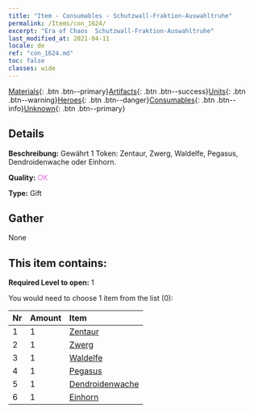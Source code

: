 ```yaml
---
title: "Item - Consumables - Schutzwall-Fraktion-Auswahltruhe"
permalink: /Items/con_1624/
excerpt: "Era of Chaos  Schutzwall-Fraktion-Auswahltruhe"
last_modified_at: 2021-04-11
locale: de
ref: "con_1624.md"
toc: false
classes: wide
---
```

 [Materials](/de/Items/){: .btn .btn--primary}[Artifacts](/de/Items/Artifacts/){: .btn .btn--success}[Units](/de/Items/Units/){: .btn .btn--warning}[Heroes](/de/Items/Heroes/){: .btn .btn--danger}[Consumables](/de/Items/Consumables/){: .btn .btn--info}[Unknown](/de/Items/Unknown/){: .btn .btn--primary}

## Details
 **Beschreibung:** Gewährt 1 Token: Zentaur, Zwerg, Waldelfe, Pegasus, Dendroidenwache oder Einhorn.

 **Quality:** <span style="color: #DA70D6">OK</span>

 **Type:** Gift

## Gather

  None

## This item contains:

 **Required Level to open:** 1

 You would need to choose 1 item from the list (0):

  | Nr | Amount |     Item    |
  |:---|:-------|:------------|
  | 1 | 1 | [Zentaur](/de/Items/unt_199/) | 
  | 2 | 1 | [Zwerg](/de/Items/unt_200/) | 
  | 3 | 1 | [Waldelfe](/de/Items/unt_201/) | 
  | 4 | 1 | [Pegasus](/de/Items/unt_202/) | 
  | 5 | 1 | [Dendroidenwache](/de/Items/unt_203/) | 
  | 6 | 1 | [Einhorn](/de/Items/unt_204/) | 
